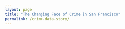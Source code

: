 ```yaml
---
layout: page
title: "The Changing Face of Crime in San Francisco"
permalink: /crime-data-story/
---
```


